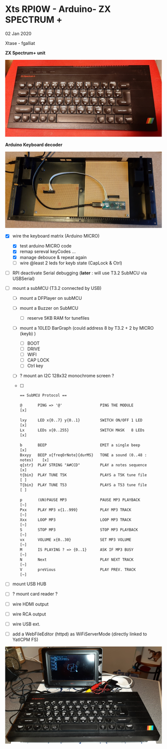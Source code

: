 # Xts RPI0W - Arduino- ZX SPECTRUM +

02 Jan 2020

Xtase - fgalliat



**ZX Spectrum+ unit**

![ZX Spectrum+ unit](zxspec.jpg)



**Arduino Keyboard decoder**

![ZX Spectrum+ unit](zxs_arduinokb.jpg)



- [x] wire the keyboard matrix (Arduino MICRO)
  - [x] test arduino MICRO code
  - [x] remap sereval keyCodes ...
  - [x] manage debouce & repeat again
  - [ ] wire @least 2 leds for keyb state (CapLock & Ctrl)
- [ ] RPI deactivate Serial debugging (**later** : will use T3.2 SubMCU via USBSerial)
- [ ] mount a subMCU (T3.2 connected by USB)
  - [ ] mount a DFPlayer on subMCU
  
  - [ ] mount a Buzzer on SubMCU
    
    - [ ] reserve 5KB RAM for tunefiles
    
  - [ ] mount a 10LED BarGraph (could address 8 by T3.2 + 2 by MICRO (keyb) )
    - [ ] BOOT
    - [ ] DRIVE
    - [ ] WIFI
    - [ ] CAP LOCK
    - [ ] Ctrl key
    
  - [ ] ? mount an I2C 128x32 monochrome screen ?
  
  - [ ] ```
    == SubMCU Protocol ==
    
    @		PING => '@'					PING THE MODULE					[x]
    
    lxy		LED x{0..7} y{0..1}			SWITCH ON/OFF 1 LED				[x]
    Lx		LEDs x{0..255}				SWITCH MASK   8 LEDs			[x]
    
    b		BEEP						EMIT a single beep				[x]
    Bxxyy	BEEP x{freqOrNote}{durMS}	TONE a sound (0..48 : notes)    [x]
    q{str}	PLAY STRING "A#CCD"			PLAY a notes sequence           [x]
    t{bin}  PLAY TUNE T5K				PLAYS a T5K tune file           [ ]
    T{bin}  PLAY TUNE T53				PLAYS a T53 tune file           [ ]
    
    p		(UN)PAUSE MP3				PAUSE MP3 PLAYBACK           	[~]
    Pxx		PLAY MP3 x{1..999}			PLAY MP3 TRACK           		[~]
    Xxx		LOOP MP3					LOOP MP3 TRACK           		[~]
    S		STOP MP3					STOP MP3 PLAYBACK           	[~]
    vx		VOLUME x{0..30}				SET MP3 VOLUME           		[~]
    M		IS PLAYING ? => {0..1}		ASK IF MP3 BUSY                 [~]
    N		Next						PLAY NEXT TRACK                 [~]
    V		preVious					PLAY PREV. TRACK           		[~]
    
    ```
  
- [ ] mount USB HUB
- [ ] ? mount card reader ?
- [ ] wire HDMI output
- [ ] wire RCA output
- [ ] wire USB ext.

- [ ] add a WebFileEditor (httpd) as WiFiServerMode (directly linked to YatlCPM FS)

![ZXts unit](./zxts_cube.jpg)